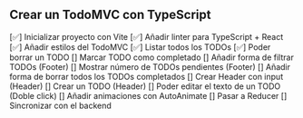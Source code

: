 ## Crear un TodoMVC con TypeScript

 [✅] Inicializar proyecto con Vite
 [✅] Añadir linter para TypeScript + React
 [✅] Añadir estilos del TodoMVC
 [✅] Listar todos los TODOs
 [✅] Poder borrar un TODO
 [] Marcar TODO como completado
 [] Añadir forma de filtrar TODOs (Footer)
 [] Mostrar número de TODOs pendientes (Footer)
 [] Añadir forma de borrar todos los TODOs completados
 [] Crear Header con input (Header)
 [] Crear un TODO (Header)
 [] Poder editar el texto de un TODO (Doble click)
 [] Añadir animaciones con AutoAnimate
 [] Pasar a Reducer
 [] Sincronizar con el backend